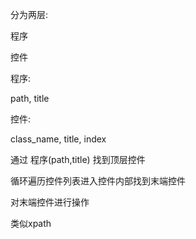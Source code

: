 分为两层:

程序

控件



程序:

path, title

控件:

class_name, title, index



通过 程序(path,title) 找到顶层控件

循环遍历控件列表进入控件内部找到末端控件

对末端控件进行操作



类似xpath